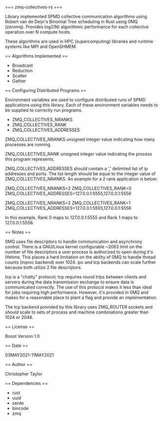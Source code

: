 === zmq-collectives-rs ===

Library implemented SPMD collective communication algorithms
using Robert van de Deijn's Binomial Tree scheduling in Rust
using 0MQ (zeromq). Provides log2(N) algorithmic performance
for each collective operation over N compute hosts.

These algorithms are used in HPC (supercomputing) libraries
and runtime systems like MPI and OpenSHMEM.

== Algorithms Implemented ==

* Broadcast
* Reduction
* Scatter
* Gather

== Configuring Distributed Programs ==

Environment variables are used to configure distributed
runs of SPMD applications using this library. Each of
these environment variables needs to be supplied to
correctly run programs.

* ZMQ_COLLECTIVES_NRANKS
* ZMQ_COLLECTIVES_RANK
* ZMQ_COLLECTIVES_ADDRESSES

ZMQ_COLLECTIVES_NRANKS unsigned integer value indicating
how many processes are running.

ZMQ_COLLECTIVES_RANK unsigned integer value indicating
the process this program represents.

ZMQ_COLLECTIVES_ADDRESSES should contain a ',' delimited
list of ip addresses and ports. The list length should be
equal to the integer value of ZMQ_COLLECTIVES_NRANKS. An
example for a 2 rank application is below:

ZMQ_COLLECTIVES_NRANKS=2 ZMQ_COLLECTIVES_RANK=0
ZMQ_COLLECTIVES_ADDRESSES=127.0.0.1:5555,127.0.0.1:5556

ZMQ_COLLECTIVES_NRANKS=2 ZMQ_COLLECTIVES_RANK=1
ZMQ_COLLECTIVES_ADDRESSES=127.0.0.1:5555,127.0.0.1:5556

In this example, Rank 0 maps to 127.0.0.1:5555 and Rank 1
maps to 127.0.0.1:5556.

== Notes ==

0MQ uses file descriptors to handle communication and
asynchrony control. There is a GNU/Linux kernel
configurable ~2063 limit on the number of file
descriptors a user process is authorized to open during
it's lifetime. This places a hard limitation on the
ability of 0MQ to handle thread counts (inproc backend)
over 1024. ipc and tcp backends can scale further
because both utilize 2 file descriptors.

tcp is a "chatty" protocol; tcp requires round trips
between clients and servers during the data transmission
exchange to ensure data is communicated correctly. The
use of this protocol makes it less than ideal for jobs
requiring high performance. However, it's provided in
0MQ and makes for a reasonable place to plant a flag and
provide an implementation.

The tcp backend provided by this library uses ZMQ_ROUTER
sockets and *should* scale to sets of process and machine
combinations greater than 1024 or 2048.

== License ==

Boost Version 1.0

== Date ==

03MAY2021-11MAY2021

== Author ==

Christopher Taylor

== Dependencies ==

* rust
* uuid
* serde
* bincode
* zmq
